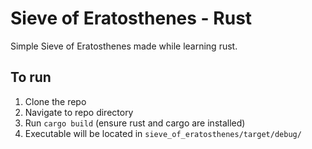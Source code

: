 # Sieve of Eratosthenes - Rust
Simple Sieve of Eratosthenes made while learning rust.

## To run
1. Clone the repo
2. Navigate to repo directory
3. Run `cargo build` (ensure rust and cargo are installed)
4. Executable will be located in `sieve_of_eratosthenes/target/debug/`
